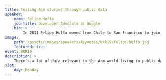```yaml
---
title: Telling Arm stories through public data
speaker:
    name: Felipe Hoffa
    job-title: Developer Advocate at Google
    bio: >
        In 2011 Felipe Hoffa moved from Chile to San Francisco to join Google as a Software Engineer. Since 2013 he's been a Developer Advocate on big data - to inspire developers around the world to leverage the Google Cloud Platform tools to analyze and understand their data in ways they could never before. You can find him in several YouTube videos, blog posts, and conferences around the world.
image:
    path: /assets/images/speakers/keynotes/bkk19/felipe-hoffa.jpg
    featured: true
event: BKK19
description: >
    There's a lot of data relevant to the Arm world living in public datasets. In this session we are going to uncover some of the stories hiding within them. Who in the open source world is interested in Arm? What are their top projects? What do our users care for, and how can we help them move forward. If you ever need data to support your stories and use cases, come to this session to discover how to get plenty of it.
slot:
    day: Monday
---
```

